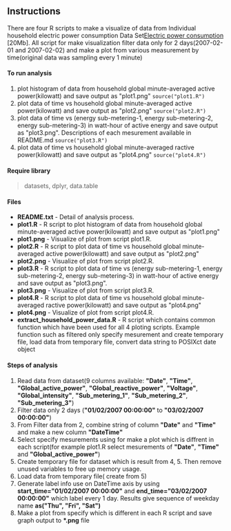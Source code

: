 ## Instructions
There are four R scripts to make a visualize of data from Individual household electric power consumption Data Set<a href="https://d396qusza40orc.cloudfront.net/exdata%2Fdata%2Fhousehold_power_consumption.zip">Electric power consumption</a> [20Mb]. All script for make visualization filter data only for 2 days(2007-02-01 and 2007-02-02) and make a plot from various measurement by time(original data was  sampling every 1 minute)

#### To run analysis
1. plot histogram of data from household global minute-averaged active power(kilowatt) and save output as "plot1.png"
`source("plot1.R")`
2. plot data of time vs household global minute-averaged active power(kilowatt) and save output as "plot2.png"
`source("plot2.R")`
3. plot data of time vs (energy sub-metering-1, energy sub-metering-2, energy sub-metering-3) in watt-hour of active energy and save output as "plot3.png". Descriptions of each mesurement available in README.md
`source("plot3.R")`
4. plot data of time vs household global minute-averaged ractive power(kilowatt) and save output as "plot4.png"
`source("plot4.R")`

#### Require library
> datasets, dplyr, data.table

#### Files
* <b>README.txt</b> - Detail of analysis process.
* <b>plot1.R</b> - R script to plot histogram of data from household global minute-averaged active power(kilowatt) and save output as "plot1.png"
* <b>plot1.png</b> - Visualize of plot from script plot1.R.
* <b>plot2.R</b> - R script to plot data of time vs household global minute-averaged active power(kilowatt) and save output as "plot2.png"
* <b>plot2.png</b> - Visualize of plot from script plot2.R.
* <b>plot3.R</b> - R script to plot data of time vs (energy sub-metering-1, energy sub-metering-2, energy sub-metering-3) in watt-hour of active energy and save output as "plot3.png".
* <b>plot3.png</b> - Visualize of plot from script plot3.R.
* <b>plot4.R</b> - R script to plot data of time vs household global minute-averaged ractive power(kilowatt) and save output as "plot4.png"
* <b>plot4.png</b> - Visualize of plot from script plot4.R.
* <b>extract_household_power_data.R</b> - R script which contains common function which have been used for all 4 ploting scripts. Example function such as filtered only specify mesurement and create temporary file, load data from temporary file, convert data string to POSIXct date object


#### Steps of analysis
1. Read data from dataset(9 columns available: <b>"Date"</b>, <b>"Time"</b>, <b>"Global_active_power"</b>, <b>"Global_reactive_power"</b>, <b>"Voltage"</b>, <b>"Global_intensity"</b>, <b>"Sub_metering_1"</b>, <b>"Sub_metering_2"</b>, <b>"Sub_metering_3"</b>)
2. Filter data only 2 days (<b>"01/02/2007 00:00:00"</b> to <b>"03/02/2007 00:00:00"</b>)
3. From Filter data from 2, combine string of column <b>"Date"</b> and <b>"Time"</b> and make a new column <b>"DateTime"</b>
4. Select specify mesurements using for make a plot which is diffrent in each script(for example plot1.R select mesurements of <b>"Date"</b>, <b>"Time"</b> and <b>"Global_active_power"</b>)
5. Create temporary file for dataset which is result from 4, 5. Then remove unused variables to free up memory usage.
6. Load data from temporary file( create from 5)
7. Generate label info use on DateTime axis by using <b>start_time="01/02/2007 00:00:00"</b> and <b>end_time="03/02/2007 00:00:00"</b> which label every 1 day. Results give sequence of weekday name <b>as("Thu", "Fri", "Sat")</b>
8. Make a plot from specify which is different in each R script and save graph output to <b>*.png</b> file



